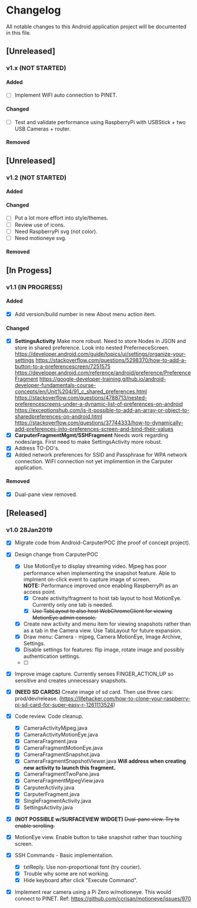 # Changelog
All notable changes to this Android application project will be documented in this file.


## [Unreleased]
### v1.x (NOT STARTED)
#### Added
- [ ]  Implement WiFI auto connection to PINET.	
#### Changed
- [ ]  Test and validate performance using RaspberryPi with USBStick + two USB Cameras + router.
#### Removed

## [Unreleased]
### v1.2 (NOT STARTED)
#### Added
#### Changed
- [ ]  Put a lot more effort into style/themes.
- [ ]  Review use of icons.	
  - [ ]  Need RaspberryPi svg (not color).
  - [ ]  Need motioneye svg.
#### Removed

## [In Progess]
### v1.1 (IN PROGRESS)
#### Added
- [x]  Add version/build number in new About menu action item.
#### Changed
- [x]  **SettingsActivity**  Make more robust.  Need to store Nodes in JSON and store in shared preference.  Look into nested PreferneceScreen.
		https://developer.android.com/guide/topics/ui/settings/organize-your-settings
		https://stackoverflow.com/questions/5298370/how-to-add-a-button-to-a-preferencescreen/7251575
		https://developer.android.com/reference/android/preference/PreferenceFragment
		https://google-developer-training.github.io/android-developer-fundamentals-course-concepts/en/Unit%204/91_c_shared_preferences.html
		https://stackoverflow.com/questions/4788713/nested-preferencescreens-under-a-dynamic-list-of-preferences-on-android  
		https://exceptionshub.com/is-it-possible-to-add-an-array-or-object-to-sharedpreferences-on-android.html  
		https://stackoverflow.com/questions/37744333/how-to-dynamically-add-preferences-into-preferences-screen-and-bind-their-values  
- [x] **CarputerFragmentMgmt/SSHFragment**  Needs work regarding nodes/args.  First need to make SettingsActivity more robust.
- [x]  Address TO-DO's.	
- [x]  Added network preferences for SSID and Passphrase for WPA network connection.  WiFI connection not yet implimention in the Carputer application.	
#### Removed
- [x] Dual-pane view removed.


## [Released]
### v1.0 28Jan2019
- [x]  Migrate code from Android-CarputerPOC (the proof of concept project).
- [x]  Design change from CarputerPOC
	- [x]  Use MotionEye to display streaming video.  Mjpeg has poor performance when implementing the snapshot feature.  Able to implment on-click event to capture image of screen.
			<br/>**NOTE:**  Performance improved once enabling RaspberryPi as an access point.
		- [x]  Create activity/fragment to host tab layout to host MotionEye.  Currently only one tab is needed.
		- [x]  ~~Use TabLayout to also host WebChromeClient for viewing MotionEye admin console.~~
	- [x]  Create new activity and menu item for viewing snapshots rather than as a tab in the Camera view.  Use TabLayout for future expansion.
	- [x]  Draw menu:  Camera - mjpeg, Camera MotionEye, Image Archive, Settings.
	- [x]  Disable settings for features: flip image, rotate image and possibly authentication settings.
	- [ ]
- [x]  Improve image capture.  Currently senses FINGER_ACTION_UP so sensitive and creates unnecessary snapshots.	
- [x]  **(NEED SD CARDS)**  Create image of sd card.  Then use three cars:  prod/dev/release.  (https://lifehacker.com/how-to-clone-your-raspberry-pi-sd-card-for-super-easy-r-1261113524)
- [x]  Code review.  Code cleanup.
	- [x]  CameraActivityMjpeg.java
	- [x]  CameraActivityMotionEye.java
	- [x]  CameraFragment.java
	- [x]  CameraFragmentMotionEye.java
	- [x]  CameraFragmentSnapshot.java
	- [x]  CameraFragmentSnapshotViewer.java		**Will address when creating new activity to launch this fragment.**
	- [x]  CameraFragmentTwoPane.java
	- [x]  CameraFragmentMjpegView.java
	- [x]  CarputerActivity.java
	- [x]  CarputerFragment.java
	- [x]  SingleFragmentActivity.java
	- [x]  SettingsActivity.java
- [x]  **(NOT POSSIBLE w/SURFACEVIEW WIDGET)**  ~~Dual-pane view.  Try to enable scrolling.~~  
- [x]  MotionEye view.  Enable button to take snapshot rather than touching screen.
- [x]  SSH Commands - Basic implementation.
	- [x]  txtReply.  Use non-proportional font (try courier).
	- [x]  Trouble why some are not working.
	- [x]  Hide keyboard after click "Execute Command".
- [x]  Implement rear camera using a Pi Zero w/motioneye.  This would connect to PINET.  Ref:  https://github.com/ccrisan/motioneye/issues/970


		

